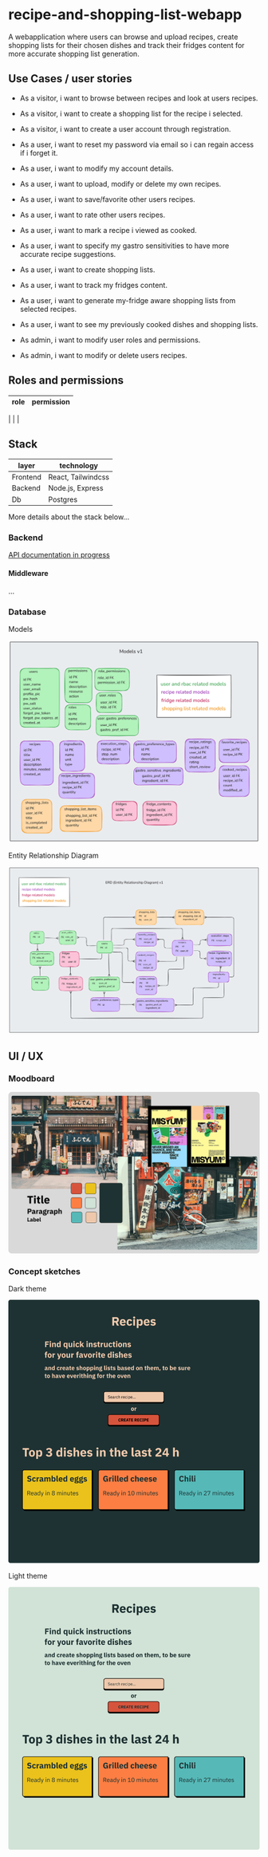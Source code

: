 # recipe-and-shopping-list-webapp

A webapplication where users can browse and upload recipes, create shopping lists for their chosen dishes and track their fridges content for more accurate shopping list generation.

## Use Cases / user stories

- As a visitor, i want to browse between recipes and look at users recipes.
- As a visitor, i want to create a shopping list for the recipe i selected.
- As a visitor, i want to create a user account through registration.

- As a user, i want to reset my password via email so i can regain access if i forget it.
- As a user, i want to modify my account details.
- As a user, i want to upload, modify or delete my own recipes.
- As a user, i want to save/favorite other users recipes.
- As a user, i want to rate other users recipes.
- As a user, i want to mark a recipe i viewed as cooked.
- As a user, i want to specify my gastro sensitivities to have more accurate recipe suggestions.
- As a user, i want to create shopping lists.
- As a user, i want to track my fridges content.
- As a user, i want to generate my-fridge aware shopping lists from selected recipes.
- As a user, i want to see my previously cooked dishes and shopping lists.

- As admin, i want to modify user roles and permissions.
- As admin, i want to modify or delete users recipes.


## Roles and permissions


| role      | permission        |
|-----------|-------------------|
| 
|
|

## Stack

| layer     | technology            |
|-----------|-----------------------|
| Frontend  | React, Tailwindcss    |
| Backend   | Node.js, Express      |
| Db        | Postgres              |

More details about the stack below...

### Backend

[API documentation in progress](https://github.com/mrtnstl/recipe-and-shopping-list-app/blob/main/docs/api_documentation.yaml "API documentation")

#### Middleware
 
 ...

### Database

Models

![Models](https://github.com/mrtnstl/recipe-and-shopping-list-app/blob/main/docs/models_v1.png "Models")

Entity Relationship Diagram

![ERD v1](https://github.com/mrtnstl/recipe-and-shopping-list-app/blob/main/docs/entity-relationship-diagram_v1.png "ERD v1")

## UI / UX

### Moodboard

![Moodboard](https://github.com/mrtnstl/recipe-and-shopping-list-app/blob/main/docs/recipe_app_moodboard.png "Moodboard")

### Concept sketches

Dark theme

![Dark UI](https://github.com/mrtnstl/recipe-and-shopping-list-app/blob/main/docs/ui_sketch_dark.png "Dark UI")

Light theme

![Light UI](https://github.com/mrtnstl/recipe-and-shopping-list-app/blob/main/docs/ui_sketch_light.png "Light UI")